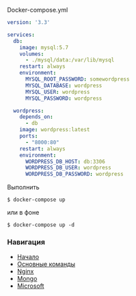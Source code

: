 Docker-compose.yml
```yaml
version: '3.3'

services:
  db:
    image: mysql:5.7
    volumes:
      - ./mysql/data:/var/lib/mysql
    restart: always
    environment:
      MYSQL_ROOT_PASSWORD: somewordpress
      MYSQL_DATABASE: wordpress
      MYSQL_USER: wordpress
      MYSQL_PASSWORD: wordpress

  wordpress:
    depends_on:
      - db
    image: wordpress:latest
    ports:
      - "8000:80"
    restart: always
    environment:
      WORDPRESS_DB_HOST: db:3306
      WORDPRESS_DB_USER: wordpress
      WORDPRESS_DB_PASSWORD: wordpress

```
Выполнить
```shell
$ docker-compose up
```
или в фоне
```shell
$ docker-compose up -d
```


### Навигация
* [Начало](./../README.MD)
* [Основные команды](./../1_first/README.MD)
* [Nginx](./../2_nginx/NGINX.MD)
* [Mongo](./../3_mongo_dockerfile/MONGO.MD)
* [Microsoft](./../5_microsoft/MICROSOFT.MD)